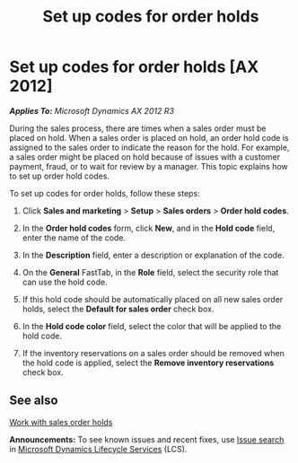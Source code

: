 ﻿---
title: Set up codes for order holds
TOCTitle: Set up codes for order holds
ms:assetid: 02ae0c91-c447-4f1c-8cd8-3e8afd5b6359
ms:mtpsurl: https://technet.microsoft.com/en-us/library/Dn631644(v=AX.60)
ms:contentKeyID: 62200030
ms.date: 05/01/2014
mtps_version: v=AX.60
---

# Set up codes for order holds [AX 2012]


_**Applies To:** Microsoft Dynamics AX 2012 R3_

During the sales process, there are times when a sales order must be placed on hold. When a sales order is placed on hold, an order hold code is assigned to the sales order to indicate the reason for the hold. For example, a sales order might be placed on hold because of issues with a customer payment, fraud, or to wait for review by a manager. This topic explains how to set up order hold codes.

To set up codes for order holds, follow these steps:

1.  Click **Sales and marketing** \> **Setup** \> **Sales orders** \> **Order hold codes**.

2.  In the **Order hold codes** form, click **New**, and in the **Hold code** field, enter the name of the code.

3.  In the **Description** field, enter a description or explanation of the code.

4.  On the **General** FastTab, in the **Role** field, select the security role that can use the hold code.

5.  If this hold code should be automatically placed on all new sales order holds, select the **Default for sales order** check box.

6.  In the **Hold code color** field, select the color that will be applied to the hold code.

7.  If the inventory reservations on a sales order should be removed when the hold code is applied, select the **Remove inventory reservations** check box.

## See also

[Work with sales order holds](work-with-sales-order-holds.md)

  
**Announcements:** To see known issues and recent fixes, use [Issue search](http://go.microsoft.com/fwlink/?linkid=389258) in [Microsoft Dynamics Lifecycle Services](http://go.microsoft.com/fwlink/?linkid=306505) (LCS).


